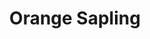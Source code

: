 ---
templateKey: blog-post
featuredpost: false
featuredimage: /assets/Orange_Sapling.png
title: Orange Sapling
description: Seed
testfield: 1260
---
